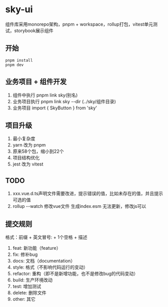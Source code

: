 # sky-ui
组件库采用monorepo架构，pnpm + workspace，rollup打包，vitest单元测试，storybook展示组件

## 开始
```
pnpm install
pnpm dev
```

## 业务项目 + 组件开发
1. 组件中执行 pnpm link sky(别名)
2. 业务项目执行 pnpm link sky --dir (../sky/组件目录)
3. 业务项目 import { SkyButton } from 'sky'

## 项目升级
1. 最小复杂度
2. yarn 改为 pnpm
3. 原来58个包，缩小到22个
4. 项目结构优化
5. jest 改为 vitest

## TODO
1. xxx.vue.d.ts声明文件需要改进，提示错误的值，比如<sky-button type="abc">未存在的值，并且提示可选的值
2. rollup --watch 修改vue文件 生成index.esm 无法更新，修改js可以

## 提交规则

格式：前缀 + 英文冒号: + 1个空格 + 描述

1. feat: 新功能（feature）
2. fix: 修补bug
3. docs: 文档（documentation）
4. style: 格式（不影响代码运行的变动）
5. refactor: 重构（即不是新增功能，也不是修改bug的代码变动）
6. build: 生产环境改动
7. test: 增加测试
8. delete: 删除文件
9. other: 其它
